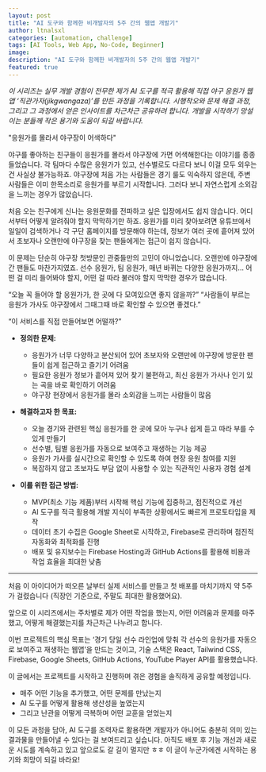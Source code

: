 ```yaml
---
layout: post
title: "AI 도구와 함께한 비개발자의 5주 간의 웹앱 개발기"
author: ltnalsxl
categories: [automation, challenge]
tags: [AI Tools, Web App, No-Code, Beginner]
image:
description: "AI 도구와 함께한 비개발자의 5주 간의 웹앱 개발기"
featured: true
---
```


*이 시리즈는 실무 개발 경험이 전무한 제가 AI 도구를 적극 활용해 직접 야구 응원가 웹앱 ‘직관가자(jikgwangaza)’를 만든 과정을 기록합니다. 시행착오와 문제 해결 과정, 그리고 그 과정에서 얻은 인사이트를 차근차근 공유하려 합니다. 개발을 시작하기 망설이는 분들께 작은 용기와 도움이 되길 바랍니다.*

"응원가를 몰라서 야구장이 어색하다"

야구를 좋아하는 친구들이 응원가를 몰라서 야구장에 가면 어색해한다는 이야기를 종종 들었습니다. 각 팀마다 수많은 응원가가 있고, 선수별로도 다르다 보니 이걸 모두 외우는 건 사실상 불가능하죠. 야구장에 처음 가는 사람들은 경기 룰도 익숙하지 않은데, 주변 사람들은 이미 한목소리로 응원가를 부르기 시작합니다. 그러다 보니 자연스럽게 소외감을 느끼는 경우가 많았습니다.

처음 오는 친구에게 신나는 응원문화를 전파하고 싶은 입장에서도 쉽지 않습니다. 어디서부터 어떻게 알려줘야 할지 막막하기만 하죠. 응원가를 미리 찾아보려면 유튜브에서 일일이 검색하거나 각 구단 홈페이지를 방문해야 하는데, 정보가 여러 곳에 흩어져 있어서 초보자나 오랜만에 야구장을 찾는 팬들에게는 접근이 쉽지 않습니다. 

이 문제는 단순히 야구장 첫방문인 관중들만의 고민이 아니었습니다. 오랜만에 야구장에 간 팬들도 마찬가지였죠. 선수 응원가, 팀 응원가, 매년 바뀌는 다양한 응원가까지… 어떤 걸 미리 들어봐야 할지, 어떤 걸 따라 불러야 할지 막막한 경우가 많습니다.

“오늘 꼭 들어야 할 응원가가, 한 곳에 다 모여있으면 좋지 않을까?” “사람들이 부르는 응원가 가사도 야구장에서 그때그때 바로 확인할 수 있으면 좋겠다.”

“이 서비스를 직접 만들어보면 어떨까?”

- **정의한 문제:**  
  - 응원가가 너무 다양하고 분산되어 있어 초보자와 오랜만에 야구장에 방문한 팬들이 쉽게 접근하고 즐기기 어려움  
  - 필요한 응원가 정보가 흩어져 있어 찾기 불편하고, 최신 응원가 가사나 인기 있는 곡을 바로 확인하기 어려움  
  - 야구장 현장에서 응원가를 몰라 소외감을 느끼는 사람들이 많음  

- **해결하고자 한 목표:**  
  - 오늘 경기와 관련된 핵심 응원가를 한 곳에 모아 누구나 쉽게 듣고 따라 부를 수 있게 만들기  
  - 선수별, 팀별 응원가를 자동으로 보여주고 재생하는 기능 제공  
  - 응원가 가사를 실시간으로 확인할 수 있도록 하여 현장 응원 참여를 지원  
  - 복잡하지 않고 초보자도 부담 없이 사용할 수 있는 직관적인 사용자 경험 설계  

- **이를 위한 접근 방법:**  
  - MVP(최소 기능 제품)부터 시작해 핵심 기능에 집중하고, 점진적으로 개선
  - AI 도구를 적극 활용해 개발 지식이 부족한 상황에서도 빠르게 프로토타입을 제작
  - 데이터 초기 수집은 Google Sheet로 시작하고, Firebase로 관리하며 점진적 자동화와 최적화를 진행
  - 배포 및 유지보수는 Firebase Hosting과 GitHub Actions를 활용해 비용과 작업 효율을 최대한 낮춤  

---

처음 이 아이디어가 떠오른 날부터 실제 서비스를 만들고 첫 배포를 마치기까지 약 5주가 걸렸습니다 (직장인 기준으로, 주말도 최대한 활용했어요).

앞으로 이 시리즈에서는 주차별로 제가 어떤 작업을 했는지, 어떤 어려움과 문제를 마주했고, 어떻게 해결했는지를 차근차근 나누려고 합니다.

이번 프로젝트의 핵심 목표는 ‘경기 당일 선수 라인업에 맞춰 각 선수의 응원가를 자동으로 보여주고 재생하는 웹앱’을 만드는 것이고, 기술 스택은 React, Tailwind CSS, Firebase, Google Sheets, GitHub Actions, YouTube Player API를 활용했습니다.

이 글에서는 프로젝트를 시작하고 진행하며 겪은 경험을 솔직하게 공유할 예정입니다.

* 매주 어떤 기능을 추가했고, 어떤 문제를 만났는지
* AI 도구를 어떻게 활용해 생산성을 높였는지
* 그리고 난관을 어떻게 극복하며 어떤 교훈을 얻었는지

이 모든 과정을 담아, AI 도구를 조력자로 활용하면 개발자가 아니어도 충분히 의미 있는 결과물을 만들어낼 수 있다는 걸 보여드리고 싶습니다.
아직도 배포 후 기능 개선과 새로운 시도를 계속하고 있고 앞으로도 갈 길이 멀지만 ㅎㅎ 이 글이 누군가에겐 시작하는 용기와 희망이 되길 바라요!

